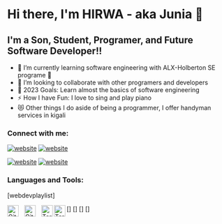 # Hi there, I'm HIRWA - aka Junia  👋

## I'm a Son, Student, Programer, and Future Software Developer!!
- 🌱 I’m currently learning software engineering with ALX-Holberton SE programe 🤣
- 👯 I’m looking to collaborate with other programers and developers
- 🥅 2023 Goals: Learn almost the basics of software engineering
- ⚡ How I have Fun: I love to sing and play piano
- 😻 Other things I do aside of being a programmer, I offer handyman services in kigali

### Connect with me:
[![website](./img/linkedin-light.svg)](https://linkedin.com/in/hirwa-jr-505367244/#gh-light-mode-only)
[![website](./img/linkedin-dark.svg)](https://linkedin.com/in/hirwa-jr-505367244/#gh-dark-mode-only)

[![website](./img/instagram-light.svg)](https://instagram.com/its.hirwa#gh-light-mode-only)
[![website](./img/instagram-dark.svg)](https://instagram.com/its.hirwa#gh-dark-mode-only)

### Languages and Tools:

[webdevplaylist]

[<img align="left" alt="GitHub" width="26px" src="https://user-images.githubusercontent.com/3369400/139447912-e0f43f33-6d9f-45f8-be46-2df5bbc91289.png" style="padding-right:10px;" />]
[<img align="left" alt="GitHub" width="26px" src="https://user-images.githubusercontent.com/3369400/139448065-39a229ba-4b06-434b-bc67-616e2ed80c8f.png" style="padding-right:10px;" />]
[<img align="left" alt="Terminal" width="26px" src="./img/terminal-light.svg" />]
[<img align="left" alt="Terminal" width="26px" src="./img/terminal-dark.svg" />]
